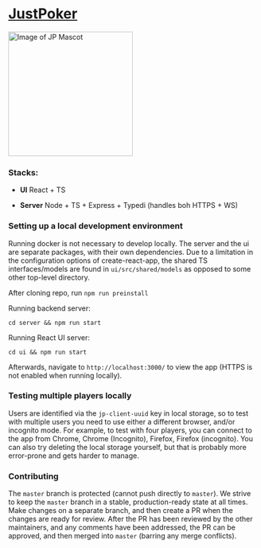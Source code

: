 # <a href="https://justpoker.games">JustPoker</a>
<img src="https://github.com/justpoker-team/justpoker/blob/master/docs/jp_koi.png?raw=true" alt="Image of JP Mascot" width="250"/>

### Stacks:

- **UI** React + TS 

- **Server** Node + TS + Express + Typedi (handles boh HTTPS + WS)


### Setting up a local development environment
Running docker is not necessary to develop locally.
The server and the ui are separate packages, with their own dependencies.
Due to a limitation in the configuration options of create-react-app, the shared TS interfaces/models are found in `ui/src/shared/models` as opposed to some other top-level directory.

After cloning repo, run
`npm run preinstall`

Running backend server:
```
cd server && npm run start
```

Running React UI server:
```
cd ui && npm run start
```

Afterwards, navigate to `http://localhost:3000/` to view the app (HTTPS is not enabled when running locally).
### Testing multiple players locally
Users are identified via the `jp-client-uuid` key in local storage, so to test with multiple users you need to use either a different browser, and/or incognito mode. For example, to test with four players, you can connect to the app from Chrome, Chrome (Incognito), Firefox, Firefox (incognito). You can also try deleting the local storage yourself, but that is probably more error-prone and gets harder to manage.

### Contributing
The `master` branch is protected (cannot push directly to `master`). We strive to keep the `master` branch in a stable, production-ready state at all times. Make changes on a separate branch, and then create a PR when the changes are ready for review. After the PR has been reviewed by the other maintainers, and any comments have been addressed, the PR can be approved, and then merged into `master` (barring any merge conflicts).


